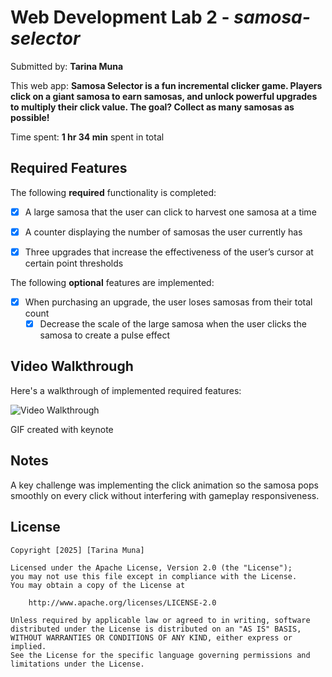 # Web Development Lab 2 - *samosa-selector*

Submitted by: **Tarina Muna**

This web app: **Samosa Selector is a fun incremental clicker game. Players click on a giant samosa to earn samosas, and unlock powerful upgrades to multiply their click value. The goal? Collect as many samosas as possible!**

Time spent: **1 hr 34 min** spent in total

## Required Features

The following **required** functionality is completed:



  - [x] A large samosa that the user can click to harvest one samosa at a time
  - [x] A counter displaying the number of samosas the user currently has
  - [x] Three upgrades that increase the effectiveness of the user’s cursor at certain point thresholds
  

The following **optional** features are implemented:

- [x] When purchasing an upgrade, the user loses samosas from their total count
  - [x] Decrease the scale of the large samosa when the user clicks the samosa to create a pulse effect

## Video Walkthrough

Here's a walkthrough of implemented required features:

<img src='image/samosa.gif' title='Video Walkthrough' width='' alt='Video Walkthrough' />

<!-- Replace this with whatever GIF tool you used! -->
GIF created with keynote 
<!-- Recommended tools:
[Kap](https://getkap.co/) for macOS
[ScreenToGif](https://www.screentogif.com/) for Windows
[peek](https://github.com/phw/peek) for Linux. -->

## Notes

A key challenge was implementing the click animation so the samosa pops smoothly on every click without interfering with gameplay responsiveness.
## License

    Copyright [2025] [Tarina Muna]

    Licensed under the Apache License, Version 2.0 (the "License");
    you may not use this file except in compliance with the License.
    You may obtain a copy of the License at

        http://www.apache.org/licenses/LICENSE-2.0

    Unless required by applicable law or agreed to in writing, software
    distributed under the License is distributed on an "AS IS" BASIS,
    WITHOUT WARRANTIES OR CONDITIONS OF ANY KIND, either express or implied.
    See the License for the specific language governing permissions and
    limitations under the License.
